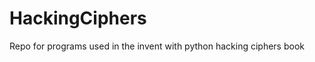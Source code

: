 HackingCiphers
==============

Repo for programs used in the invent with python hacking ciphers book
